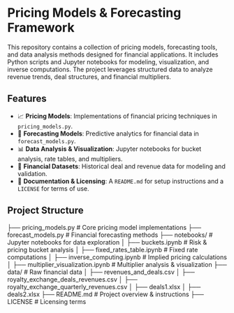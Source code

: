 # Pricing Models & Forecasting Framework

This repository contains a collection of pricing models, forecasting tools, and data analysis methods designed for financial applications. It includes Python scripts and Jupyter notebooks for modeling, visualization, and inverse computations. The project leverages structured data to analyze revenue trends, deal structures, and financial multipliers.

## Features

- 📈 **Pricing Models**: Implementations of financial pricing techniques in `pricing_models.py`.
- 🔮 **Forecasting Models**: Predictive analytics for financial data in `forecast_models.py`.
- 📊 **Data Analysis & Visualization**: Jupyter notebooks for bucket analysis, rate tables, and multipliers.
- 🏦 **Financial Datasets**: Historical deal and revenue data for modeling and validation.
- 📜 **Documentation & Licensing**: A `README.md` for setup instructions and a `LICENSE` for terms of use.

## Project Structure

├── pricing_models.py        # Core pricing model implementations
├── forecast_models.py       # Financial forecasting methods
├── notebooks/               # Jupyter notebooks for data exploration
│   ├── buckets.ipynb        # Risk & pricing bucket analysis
│   ├── fixed_rates_table.ipynb  # Fixed rate computations
│   ├── inverse_computing.ipynb  # Implied pricing calculations
│   ├── multiplier_visualization.ipynb  # Multiplier analysis & visualization
├── data/                    # Raw financial data
│   ├── revenues_and_deals.csv
│   ├── royalty_exchange_deals_revenues.csv
│   ├── royalty_exchange_quarterly_revenues.csv
│   ├── deals1.xlsx
│   ├── deals2.xlsx
├── README.md                # Project overview & instructions
├── LICENSE                  # Licensing terms

